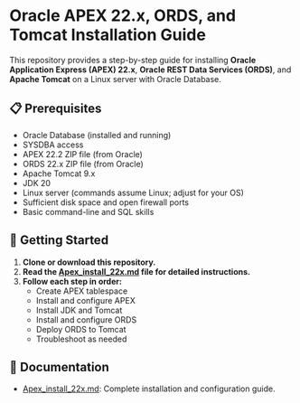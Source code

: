 # Oracle APEX 22.x, ORDS, and Tomcat Installation Guide

This repository provides a step-by-step guide for installing **Oracle Application Express (APEX) 22.x**, **Oracle REST Data Services (ORDS)**, and **Apache Tomcat** on a Linux server with Oracle Database.

## 📋 Prerequisites

- Oracle Database (installed and running)
- SYSDBA access
- APEX 22.2 ZIP file (from Oracle)
- ORDS 22.x ZIP file (from Oracle)
- Apache Tomcat 9.x
- JDK 20
- Linux server (commands assume Linux; adjust for your OS)
- Sufficient disk space and open firewall ports
- Basic command-line and SQL skills

## 🚀 Getting Started

1. **Clone or download this repository.**
2. **Read the [Apex_install_22x.md](./Apex_install_22x.md) file for detailed instructions.**
3. **Follow each step in order:**
    - Create APEX tablespace
    - Install and configure APEX
    - Install JDK and Tomcat
    - Install and configure ORDS
    - Deploy ORDS to Tomcat
    - Troubleshoot as needed

## 📄 Documentation

- [Apex_install_22x.md](./Apex_install_22x.md): Complete installation and configuration guide.